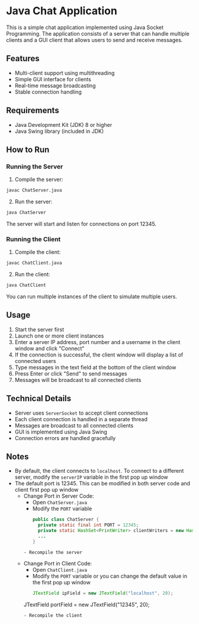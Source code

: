 # Java Chat Application

This is a simple chat application implemented using Java Socket Programming. The application consists of a server that can handle multiple clients and a GUI client that allows users to send and receive messages.

## Features

- Multi-client support using multithreading
- Simple GUI interface for clients
- Real-time message broadcasting
- Stable connection handling

## Requirements

- Java Development Kit (JDK) 8 or higher
- Java Swing library (included in JDK)

## How to Run

### Running the Server

1. Compile the server:
```bash
javac ChatServer.java
```

2. Run the server:
```bash
java ChatServer
```

The server will start and listen for connections on port 12345.

### Running the Client

1. Compile the client:
```bash
javac ChatClient.java
```

2. Run the client:
```bash
java ChatClient
```

You can run multiple instances of the client to simulate multiple users.

## Usage

1. Start the server first
2. Launch one or more client instances
3. Enter a server IP address, port number and a username in the client window and click "Connect"
4. If the connection is successful, the client window will display a list of connected users
6. Type messages in the text field at the bottom of the client window
7. Press Enter or click "Send" to send messages
8. Messages will be broadcast to all connected clients

## Technical Details

- Server uses `ServerSocket` to accept client connections
- Each client connection is handled in a separate thread
- Messages are broadcast to all connected clients
- GUI is implemented using Java Swing
- Connection errors are handled gracefully

## Notes

- By default, the client connects to `localhost`. To connect to a different server, modify the `serverIP` variable in the first pop up window
- The default port is 12345. This can be modified in both server code and client first pop up window
  - Change Port in Server Code:
    - Open `ChatServer.java`
    - Modify the `PORT` variable
      ```java
      public class ChatServer {
        private static final int PORT = 12345;
        private static HashSet<PrintWriter> clientWriters = new HashSet<>();
        ...
      }
    ```
    - Recompile the server
  - Change Port in Client Code:
    - Open `ChatClient.java`  
    - Modify the `PORT` variable or you can change the default value in the first pop up window
      ```java
      JTextField ipField = new JTextField("localhost", 20);
    JTextField portField = new JTextField("12345", 20);
    ```
    - Recompile the client
  
